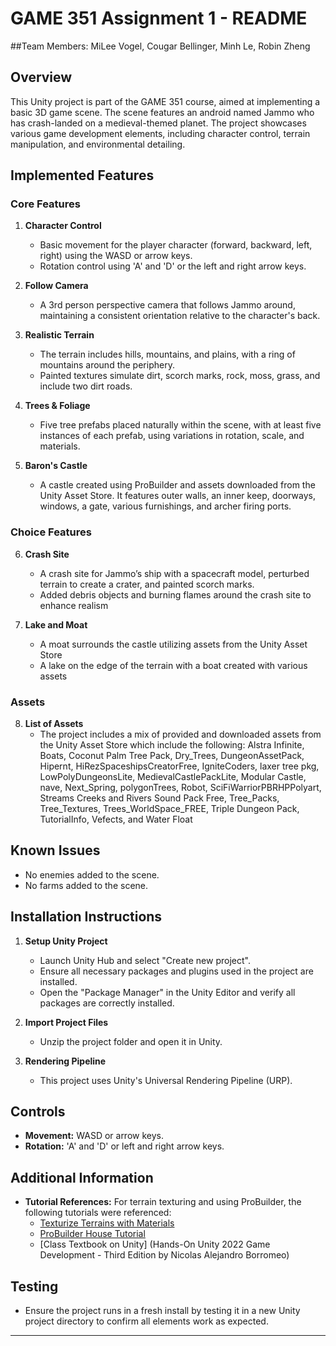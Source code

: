 # GAME 351 Assignment 1 - README

##Team Members: MiLee Vogel, Cougar Bellinger, Minh Le, Robin Zheng

## Overview
This Unity project is part of the GAME 351 course, aimed at implementing a basic 3D game scene. The scene features an android named Jammo who has crash-landed on a medieval-themed planet. The project showcases various game development elements, including character control, terrain manipulation, and environmental detailing.

## Implemented Features

### Core Features

1. **Character Control**
   - Basic movement for the player character (forward, backward, left, right) using the WASD or arrow keys.
   - Rotation control using 'A' and 'D' or the left and right arrow keys.

2. **Follow Camera**
   - A 3rd person perspective camera that follows Jammo around, maintaining a consistent orientation relative to the character's back.

3. **Realistic Terrain**
   - The terrain includes hills, mountains, and plains, with a ring of mountains around the periphery.
   - Painted textures simulate dirt, scorch marks, rock, moss, grass, and include two dirt roads.

4. **Trees & Foliage**
   - Five tree prefabs placed naturally within the scene, with at least five instances of each prefab, using variations in rotation, scale, and materials.

5. **Baron's Castle**
   - A castle created using ProBuilder and assets downloaded from the Unity Asset Store. It features outer walls, an inner keep, doorways, windows, a gate, various furnishings, and archer firing ports.

### Choice Features

6. **Crash Site**
   - A crash site for Jammo’s ship with a spacecraft model, perturbed terrain to create a crater, and painted scorch marks.
   - Added debris objects and burning flames around the crash site to enhance realism
  
7. **Lake and Moat**
   - A moat surrounds the castle utilizing assets from the Unity Asset Store
   - A lake on the edge of the terrain with a boat created with various assets

### Assets

8. **List of Assets**
   -  The project includes a mix of provided and downloaded assets from the Unity Asset Store which include the following: Alstra Infinite, Boats, Coconut Palm Tree Pack, Dry_Trees, DungeonAssetPack, Hipernt, HiRezSpaceshipsCreatorFree, IgniteCoders, laxer tree pkg, LowPolyDungeonsLite, MedievalCastlePackLite, Modular Castle, nave, Next_Spring, polygonTrees, Robot, SciFiWarriorPBRHPPolyart, Streams Creeks and Rivers Sound Pack Free, Tree_Packs, Tree_Textures, Trees_WorldSpace_FREE, Triple Dungeon Pack, TutorialInfo, Vefects, and Water Float

## Known Issues
- No enemies added to the scene.
- No farms added to the scene.

## Installation Instructions

1. **Setup Unity Project**
   - Launch Unity Hub and select "Create new project".
   - Ensure all necessary packages and plugins used in the project are installed.
   - Open the "Package Manager" in the Unity Editor and verify all packages are correctly installed.

2. **Import Project Files**
   - Unzip the project folder and open it in Unity.

3. **Rendering Pipeline**
   - This project uses Unity's Universal Rendering Pipeline (URP).

## Controls

- **Movement:** WASD or arrow keys.
- **Rotation:** 'A' and 'D' or left and right arrow keys.

## Additional Information

- **Tutorial References:** For terrain texturing and using ProBuilder, the following tutorials were referenced:
  - [Texturize Terrains with Materials](https://learn.unity.com/tutorial/texturize-terrains-with-materials)
  - [ProBuilder House Tutorial](http://www.procore3d.com/pb-house-tutorial/)
  - [Class Textbook on Unity] (Hands-On Unity 2022 Game Development - Third Edition by Nicolas Alejandro Borromeo)

## Testing

- Ensure the project runs in a fresh install by testing it in a new Unity project directory to confirm all elements work as expected.

---


